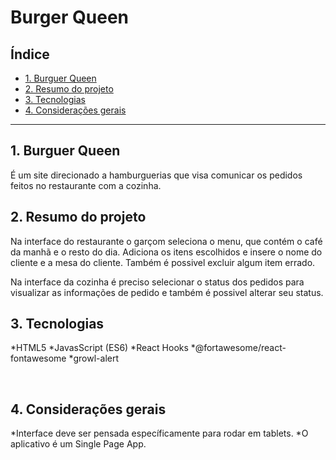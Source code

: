 # Burger Queen

## Índice

* [1. Burguer Queen](#1-Burguer-Queen)
* [2. Resumo do projeto](#2-resumo-do-projeto)
* [3. Tecnologias](#3-objetivos-de-aprendizagem)
* [4. Considerações gerais](#4-considerações-gerais)


***

## 1. Burguer Queen

É um site direcionado a hamburguerias que visa comunicar os pedidos feitos no restaurante com a cozinha.

## 2. Resumo do projeto

Na interface do restaurante o garçom seleciona o menu, que contém o café da manhã e o resto do dia. Adiciona os itens escolhidos e insere o nome do cliente e a mesa do cliente. Também é possivel excluir algum item errado.

Na interface da cozinha é preciso selecionar o status dos pedidos para visualizar as informações de pedido e também é possivel alterar seu status.


## 3. Tecnologias


*HTML5
*JavasScript (ES6)
*React Hooks
*@fortawesome/react-fontawesome
*growl-alert

 
## 4. Considerações gerais

*Interface deve ser pensada específicamente para rodar em tablets.
*O aplicativo é um Single Page App.